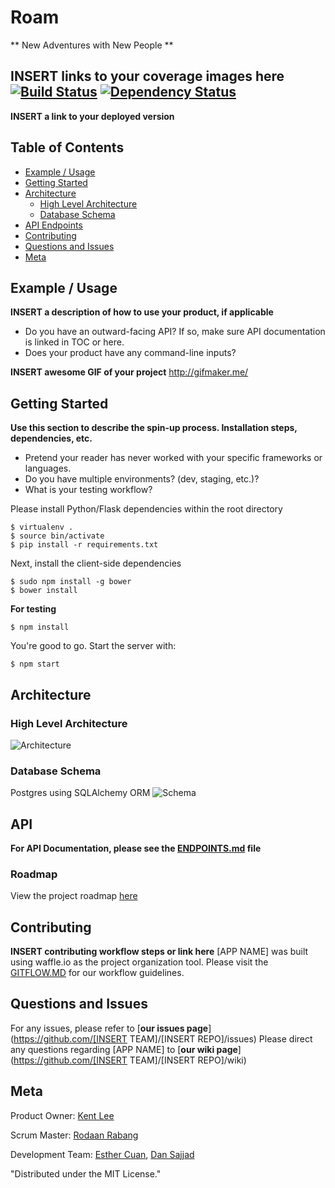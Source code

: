 # Roam
** New Adventures with New People **

**INSERT links to your coverage images here**
[![Build Status](https://secure.travis-ci.org/gotwarlost/istanbul.png)](http://travis-ci.org/gotwarlost/istanbul) [![Dependency Status](https://gemnasium.com/gotwarlost/istanbul.png)](https://gemnasium.com/gotwarlost/istanbul)
--------------------
**INSERT a link to your deployed version**

## Table of Contents 
- [Example / Usage](#example--usage)
- [Getting Started](#getting-started)
- [Architecture](#architecture)
  - [High Level Architecture](#high-level-architecture)
  - [Database Schema](#database-schema)
- [API Endpoints](#api)
- [Contributing](#contributing)
- [Questions and Issues](#questions-and-issues)
- [Meta](#meta)

## Example / Usage
**INSERT a description of how to use your product, if applicable**
* Do you have an outward-facing API? If so, make sure API documentation is linked in TOC or here.
* Does your product have any command-line inputs?

**INSERT awesome GIF of your project**
http://gifmaker.me/

## Getting Started
**Use this section to describe the spin-up process. Installation steps, dependencies, etc.**

* Pretend your reader has never worked with your specific frameworks or languages. 
* Do you have multiple environments? (dev, staging, etc.)?
* What is your testing workflow?

Please install Python/Flask dependencies within the root directory
```
$ virtualenv .
$ source bin/activate
$ pip install -r requirements.txt
```

Next, install the client-side dependencies
```
$ sudo npm install -g bower
$ bower install
```
**For testing**
```
$ npm install
```

You're good to go. Start the server with:
```
$ npm start
```

## Architecture
### High Level Architecture
![Architecture](http://i64.tinypic.com/2zpp661.png)
### Database Schema
Postgres using SQLAlchemy ORM
![Schema](http://i68.tinypic.com/23i6plz.jpg)

## API
**For API Documentation, please see the [ENDPOINTS.md](ENDPOINTS.md) file**

### Roadmap

View the project roadmap [here](LINK_TO_PROJECT_ISSUES)

## Contributing
**INSERT contributing workflow steps or link here**
[APP NAME] was built using waffle.io as the project organization tool.
Please visit the [GITFLOW.MD](GITFLOW.md) for our workflow guidelines.

## Questions and Issues
For any issues, please refer to [**our issues page**](https://github.com/[INSERT TEAM]/[INSERT REPO]/issues)
Please direct any questions regarding [APP NAME] to [**our wiki page**](https://github.com/[INSERT TEAM]/[INSERT REPO]/wiki)

## Meta

Product Owner: [Kent Lee](https://github.com/kqlee)

Scrum Master: [Rodaan Rabang](https://github.com/rodaan)

Development Team: [Esther Cuan](https://github.com/esthercuan), [Dan Sajjad](https://github.com/Dansajjad)

"Distributed under the MIT License."
